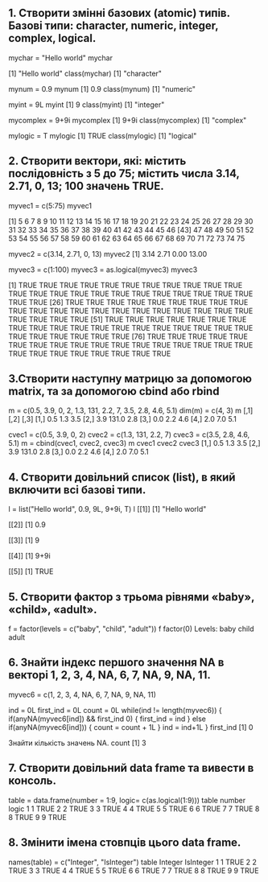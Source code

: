 ## 1. Створити змінні базових (atomic) типів. Базові типи: character, numeric, integer, complex, logical.

mychar = "Hello world"
mychar

[1] "Hello world"
class(mychar)
[1] "character"
 
mynum = 0.9
mynum
[1] 0.9
class(mynum)
[1] "numeric"
 
myint = 9L
myint
[1] 9
class(myint)
[1] "integer"
 
mycomplex = 9+9i
mycomplex
[1] 9+9i
class(mycomplex)
[1] "complex"
 
mylogic = T
mylogic
[1] TRUE
class(mylogic)
[1] "logical"
 
## 2. Створити вектори, які: містить послідовність з 5 до 75; містить числа 3.14, 2.71, 0, 13; 100 значень TRUE.
 
myvec1 = c(5:75)
myvec1

[1]  5  6  7  8  9 10 11 12 13 14 15 16 17 18 19 20 21 22 23 24 25 26 27 28 29 30 31 32 33 34 35 36 37 38 39 40 41 42 43 44 45 46
[43] 47 48 49 50 51 52 53 54 55 56 57 58 59 60 61 62 63 64 65 66 67 68 69 70 71 72 73 74 75
 
myvec2 = c(3.14, 2.71, 0, 13)
myvec2
[1]  3.14  2.71  0.00 13.00
 
myvec3 = c(1:100)
myvec3 = as.logical(myvec3)
myvec3

[1] TRUE TRUE TRUE TRUE TRUE TRUE TRUE TRUE TRUE TRUE TRUE TRUE TRUE TRUE TRUE TRUE TRUE TRUE TRUE TRUE TRUE TRUE TRUE TRUE TRUE
[26] TRUE TRUE TRUE TRUE TRUE TRUE TRUE TRUE TRUE TRUE TRUE TRUE TRUE TRUE TRUE TRUE TRUE TRUE TRUE TRUE TRUE TRUE TRUE TRUE TRUE
[51] TRUE TRUE TRUE TRUE TRUE TRUE TRUE TRUE TRUE TRUE TRUE TRUE TRUE TRUE TRUE TRUE TRUE TRUE TRUE TRUE TRUE TRUE TRUE TRUE TRUE
[76] TRUE TRUE TRUE TRUE TRUE TRUE TRUE TRUE TRUE TRUE TRUE TRUE TRUE TRUE TRUE TRUE TRUE TRUE TRUE TRUE TRUE TRUE TRUE TRUE TRUE
 
## 3.Створити наступну матрицю за допомогою matrix, та за допомогою cbind або rbind

m = c(0.5, 3.9, 0, 2, 1.3, 131, 2.2, 7, 3.5, 2.8, 4.6, 5.1)
dim(m) = c(4, 3) 
m
     [,1]  [,2] [,3]
[1,]  0.5   1.3  3.5
[2,]  3.9 131.0  2.8
[3,]  0.0   2.2  4.6
[4,]  2.0   7.0  5.1
 
cvec1 = c(0.5, 3.9, 0, 2)
cvec2 = c(1.3, 131, 2.2, 7)
cvec3 = c(3.5, 2.8, 4.6, 5.1)
m = cbind(cvec1, cvec2, cvec3)
m
     cvec1 cvec2 cvec3
[1,]   0.5   1.3   3.5
[2,]   3.9 131.0   2.8
[3,]   0.0   2.2   4.6
[4,]   2.0   7.0   5.1
 
## 4. Створити довільний список (list), в який включити всі базові типи.
l = list("Hello world", 0.9, 9L, 9+9i, T)
l
[[1]]
[1] "Hello world"

[[2]]
[1] 0.9

[[3]]
[1] 9

[[4]]
[1] 9+9i

[[5]]
[1] TRUE

 
## 5. Створити фактор з трьома рівнями «baby», «child», «adult».
f = factor(levels = c("baby", "child", "adult"))
f
factor(0)
Levels: baby child adult
 
## 6. Знайти індекс першого значення NA в векторі 1, 2, 3, 4, NA, 6, 7, NA, 9, NA, 11. 
 
myvec6 = c(1, 2, 3, 4, NA, 6, 7, NA, 9, NA, 11)
 
 ind = 0L
 first_ind = 0L
 count = 0L
 while(ind != length(myvec6)) {
   if(anyNA(myvec6[ind]) && first_ind  0) {
     first_ind = ind
   } else if(anyNA(myvec6[ind])) {
     count = count + 1L
   }
   ind = ind+1L
 }
 first_ind
[1] 0

Знайти кількість значень NA.
 count
[1] 3
 
## 7. Створити довільний data frame та вивести в консоль.
 table = data.frame(number = 1:9, logic= c(as.logical(1:9)))
 table
  number logic
1      1  TRUE
2      2  TRUE
3      3  TRUE
4      4  TRUE
5      5  TRUE
6      6  TRUE
7      7  TRUE
8      8  TRUE
9      9  TRUE

## 8. Змінити імена стовпців цього data frame.
 names(table) = c("Integer", "IsInteger")
 table
  Integer IsInteger
1       1      TRUE
2       2      TRUE
3       3      TRUE
4       4      TRUE
5       5      TRUE
6       6      TRUE
7       7      TRUE
8       8      TRUE
9       9      TRUE
